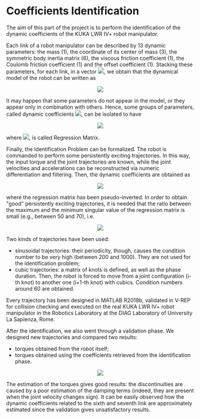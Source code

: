 # Coefficients Identification
The aim of this part of the project is to perform the identification of the dynamic coefficients of the KUKA LWR IV+ robot manipulator.


Each link of a robot manipulator can be described by 13 dynamic parameters: the mass (1), the coordinate of its center of mass (3), the symmetric body inertia matrix (6), the viscous friction coefficient (1), the Coulomb friction coefficient (1) and the offset coefficient (1). Stacking these parameters, for each link, in a vector <img src="https://user-images.githubusercontent.com/62264708/83349825-ff4d3480-a337-11ea-800e-2752d56c192d.png">, we obtain that the dynamical model of the robot can be written as

<p align="center"> <img src="https://user-images.githubusercontent.com/62264708/83349828-ff4d3480-a337-11ea-8a05-de4ca9d3c3f4.png"> </p>


It may happen that some parameters do not appear in the model, or they appear only in combination with others. Hence, some groups of parameters, called dynamic coefficients <img src="https://user-images.githubusercontent.com/62264708/83349829-ffe5cb00-a337-11ea-9d31-e7841e4982dd.png">, can be isolated to have 

<p align="center"> <img src="https://user-images.githubusercontent.com/62264708/83349832-ffe5cb00-a337-11ea-8910-92e48a0fbaa8.png"> </p>

where <img src="https://user-images.githubusercontent.com/62264708/83349823-feb49e00-a337-11ea-99f8-350e397635a1.png">, is called Regression Matrix.

Finally, the Identification Problem can be formalized. The robot is commanded to perform some persistently exciting trajectories. In this way, the input torque and the joint trajectories are known, while the joint velocities and accelerations can be reconstructed via numeric differentiation and filtering. Then, the dynamic coefficients are obtained as

<p align="center"> <img src="https://user-images.githubusercontent.com/62264708/83350156-71267d80-a33a-11ea-9401-49bf585c04cd.png"> </p>
 
where the regression matrix has been pseudo-inverted. In order to obtain "good" persistently exciting trajectories, it is needed that the ratio between the maximum and the minimum singular value of the regression matrix is small (e.g., between 50 and 70), i.e.

<p align="center"> <img src="https://user-images.githubusercontent.com/62264708/83350154-6c61c980-a33a-11ea-81fa-cf130ad50e6d.png"> </p>

Two kinds of trajectories have been used:
- sinusoidal trajectories: their periodicity, though, causes the condition number to be very high (between 200 and 1000). They are not used for the identification problem;
- cubic trajectories: a matrix of knots is defined, as well as the phase duration. Then, the robot is forced to move from a joint configuration (i-th knot) to another one (i+1-th knot) with cubics. Condition numbers around 60 are obtained.

Every trajectory has been designed in MATLAB R2018b, validated in V-REP for collision checking and executed on the real KUKA LWR IV+ robot manipulator in the Robotics Laboratory at the DIAG Laboratory of University La Sapienza, Rome.

After the identification, we also went through a validation phase. We designed new trajectories and compared two results:
- torques obtained from the robot itself;
- torques obtained using the coefficients retrieved from the identification phase.

<p align="center"> <img src="https://user-images.githubusercontent.com/62264708/83350154-6c61c980-a33a-11ea-81fa-cf130ad50e6d.png"> </p>

The estimation of the torques gives good results: the discontinuities are caused by a poor estimation of the damping terms (indeed, they are present when the joint velocity changes sign). It can be easily observed how the dynamic coefficients related to the sixth and seventh link are approximately estimated since the validation gives unsatisfactory results.
